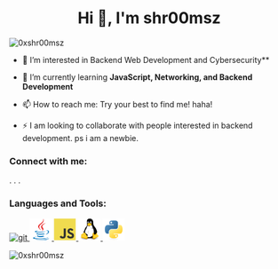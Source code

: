 <h1 align="center">Hi 👋, I'm shr00msz</h1>

<p align="left"> <img src="https://komarev.com/ghpvc/?username=0xshr00msz&label=Profile%20views&color=0e75b6&style=flat" alt="0xshr00msz" /> </p>

- 👀 I’m interested in Backend Web Development and Cybersecurity**

- 🌱 I’m currently learning **JavaScript, Networking, and Backend Development**

- 📫 How to reach me: Try your best to find me! haha!

- ⚡ I am looking to collaborate with people interested in backend development. ps i am a newbie.

<h3 align="left">Connect with me:</h3>
<p align="left"> . . . </p>
<p align="left">
</p>

<h3 align="left">Languages and Tools:</h3>
<p align="left"> <a href="https://git-scm.com/" target="_blank" rel="noreferrer"> <img src="https://www.vectorlogo.zone/logos/git-scm/git-scm-icon.svg" alt="git" width="40" height="40"/> </a> <a href="https://www.java.com" target="_blank" rel="noreferrer"> <img src="https://raw.githubusercontent.com/devicons/devicon/master/icons/java/java-original.svg" alt="java" width="40" height="40"/> </a> <a href="https://developer.mozilla.org/en-US/docs/Web/JavaScript" target="_blank" rel="noreferrer"> <img src="https://raw.githubusercontent.com/devicons/devicon/master/icons/javascript/javascript-original.svg" alt="javascript" width="40" height="40"/> </a> <a href="https://www.linux.org/" target="_blank" rel="noreferrer"> <img src="https://raw.githubusercontent.com/devicons/devicon/master/icons/linux/linux-original.svg" alt="linux" width="40" height="40"/> </a> <a href="https://www.python.org" target="_blank" rel="noreferrer"> <img src="https://raw.githubusercontent.com/devicons/devicon/master/icons/python/python-original.svg" alt="python" width="40" height="40"/> </a> </p>

<p><img align="center" src="https://github-readme-stats.vercel.app/api/top-langs?username=0xshr00msz&show_icons=true&locale=en&layout=compact" alt="0xshr00msz" /></p>
